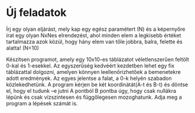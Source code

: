 # Új feladatok

Írj egy olyan eljárást, mely kap egy egész paramétert (N) és a képernyőre írat egy olyan NxNes elrendezést, ahol minden elem a legkisebb értéket tartalmazza azok közül, hogy hány elem van tőle jobbra, balra, felette és alatta! (N<10) 

Készítsen programot, amely egy 10x10-es táblázatot véletlenszerűen feltölt 0-kal és 1-esekkel. Az egyszerűség kedvéért kezdetben lehet egy fix táblázattal dolgozni, amelyen könnyen leellenőrizhetőek a bemenetekre adott eredmények. Az egyes jelentse a falat, a 0-k helyén szabadon közlekedhetünk. A program kérjen be két koordinátát(A-t és B-t) és döntse el, hogy el tudunk –e jutni A pontból B pontba úgy, hogy csak nullákra lépünk és csak vízszintesen és függőlegesen mozoghatunk. Adja meg a program a lépések számát is.







